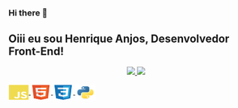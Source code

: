 ### Hi there 👋

<!--
**Henrique-Anjos/Henrique-Anjos** is a ✨ _special_ ✨ repository because its `README.md` (this file) appears on your GitHub profile.

Here are some ideas to get you started:

- 🔭 I’m currently working on ...
- 🌱 I’m currently learning ...
- 👯 I’m looking to collaborate on ...
- 🤔 I’m looking for help with ...
- 💬 Ask me about ...
- 📫 How to reach me: ...
- 😄 Pronouns: ...
- ⚡ Fun fact: ...
-->
## Oiii eu sou Henrique Anjos, Desenvolvedor Front-End!
<div align="center">
  <a href="https://github.com/henrique-anjos">
  <img height="180em" src="https://github-readme-stats.vercel.app/api?username=henrique-anjos&show_icons=true&theme=dracula&include_all_commits=true&count_private=true"/>
  <img height="180em" src="https://github-readme-stats.vercel.app/api/top-langs/?username=henrique-anjos&layout=compact&langs_count=7&theme=dracula"/>
</div>
<div style="display: inline_block"><br>
  <img align="center" alt="RICK-Js" height="30" width="40" src="https://raw.githubusercontent.com/devicons/devicon/master/icons/javascript/javascript-plain.svg">
  <img align="center" alt="RICK-HTML" height="30" width="40" src="https://raw.githubusercontent.com/devicons/devicon/master/icons/html5/html5-original.svg">
  <img align="center" alt="RICK-CSS" height="30" width="40" src="https://raw.githubusercontent.com/devicons/devicon/master/icons/css3/css3-original.svg">
  <img align="center" alt="RICK-Python" height="30" width="40" src="https://raw.githubusercontent.com/devicons/devicon/master/icons/python/python-original.svg">
</div>
